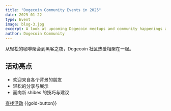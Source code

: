 ```yaml
---
title: "Dogecoin Community Events in 2025"
date: 2025-01-22
type: Event
image: blog-3.jpg
excerpt: A look at upcoming Dogecoin meetups and community happenings around the world.
author: Dogecoin Community
---
```


从轻松的咖啡聚会到黑客之夜，Dogecoin 社区热爱相聚在一起。

## 活动亮点

- 欢迎来自各个背景的朋友
- 轻松的分享与展示
- 面向新 shibes 的技巧与建议

[查找活动](https://community.dogecoin.com) {{gold-button}}


